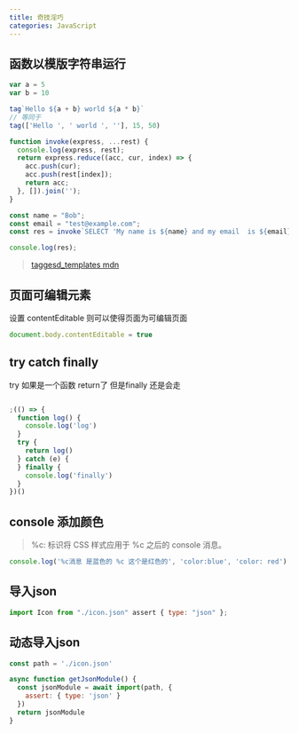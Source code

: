 ```yaml
---
title: 奇技淫巧
categories: JavaScript
---
```


## 函数以模版字符串运行

```js
var a = 5
var b = 10

tag`Hello ${a + b} world ${a * b}`
// 等同于
tag(['Hello ', ' world ', ''], 15, 50)

function invoke(express, ...rest) {
  console.log(express, rest);
  return express.reduce((acc, cur, index) => {
    acc.push(cur);
    acc.push(rest[index]);
    return acc;
  }, []).join('');
}

const name = "Bob";
const email = "test@example.com";
const res = invoke`SELECT 'My name is ${name} and my email  is ${email}'`;

console.log(res);
```
> [taggesd_templates mdn](https://developer.mozilla.org/en-US/docs/Web/JavaScript/Reference/Template_literals#tagged_templates)
## 页面可编辑元素

设置 contentEditable 则可以使得页面为可编辑页面

```js
document.body.contentEditable = true
```

## try catch finally

try 如果是一个函数 return了 但是finally 还是会走

```js

;(() => {
  function log() {
    console.log('log')
  }
  try {
    return log()
  } catch (e) {
  } finally {
    console.log('finally')
  }
})()
```

## console 添加颜色

> %c: 标识将 CSS 样式应用于 %c 之后的 console 消息。

```js
console.log('%c消息 是蓝色的 %c 这个是红色的', 'color:blue', 'color: red')
```

## 导入json
```js
import Icon from "./icon.json" assert { type: "json" };
```

## 动态导入json
```js
const path = './icon.json'

async function getJsonModule() {
  const jsonModule = await import(path, {
    assert: { type: 'json' }
  })
  return jsonModule
}
```